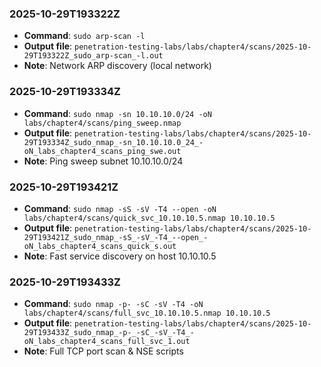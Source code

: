 ### 2025-10-29T193322Z
- **Command**: `sudo arp-scan -l`
- **Output file**: `penetration-testing-labs/labs/chapter4/scans/2025-10-29T193322Z_sudo_arp-scan_-l.out`
- **Note**: Network ARP discovery (local network)

### 2025-10-29T193334Z
- **Command**: `sudo nmap -sn 10.10.10.0/24 -oN labs/chapter4/scans/ping_sweep.nmap`
- **Output file**: `penetration-testing-labs/labs/chapter4/scans/2025-10-29T193334Z_sudo_nmap_-sn_10.10.10.0_24_-oN_labs_chapter4_scans_ping_swe.out`
- **Note**: Ping sweep subnet 10.10.10.0/24

### 2025-10-29T193421Z
- **Command**: `sudo nmap -sS -sV -T4 --open -oN labs/chapter4/scans/quick_svc_10.10.10.5.nmap 10.10.10.5`
- **Output file**: `penetration-testing-labs/labs/chapter4/scans/2025-10-29T193421Z_sudo_nmap_-sS_-sV_-T4_--open_-oN_labs_chapter4_scans_quick_s.out`
- **Note**: Fast service discovery on host 10.10.10.5

### 2025-10-29T193433Z
- **Command**: `sudo nmap -p- -sC -sV -T4 -oN labs/chapter4/scans/full_svc_10.10.10.5.nmap 10.10.10.5`
- **Output file**: `penetration-testing-labs/labs/chapter4/scans/2025-10-29T193433Z_sudo_nmap_-p-_-sC_-sV_-T4_-oN_labs_chapter4_scans_full_svc_1.out`
- **Note**: Full TCP port scan & NSE scripts

